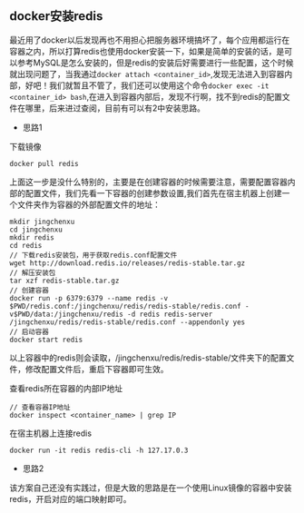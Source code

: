 ## docker安装redis

最近用了docker以后发现再也不用担心把服务器环境搞坏了，每个应用都运行在容器之内，所以打算redis也使用docker安装一下，如果是简单的安装的话，是可以参考MySQL是怎么安装的，但是redis的安装后好需要进行一些配置，这个时候就出现问题了，当我通过```` docker attach <container_id> ````,发现无法进入到容器内部，好吧！我们就暂且不管了，我们还可以使用这个命令```` docker exec -it <container_id> bash ````,在进入到容器内部后，发现不行啊，找不到redis的配置文件在哪里，后来进过查阅，目前有可以有2中安装思路。

- 思路1

下载镜像

````shell
docker pull redis
````

上面这一步是没什么特别的，主要是在创建容器的时候需要注意，需要配置容器内部的配置文件，我们先看一下容器的创建参数设置,我们首先在宿主机器上创建一个文件夹作为容器的外部配置文件的地址：

````shell
mkdir jingchenxu
cd jingchenxu
mkdir redis
cd redis
// 下载redis安装包，用于获取redis.conf配置文件
wget http://download.redis.io/releases/redis-stable.tar.gz
// 解压安装包
tar xzf redis-stable.tar.gz
// 创建容器
docker run -p 6379:6379 --name redis -v $PWD/redis.conf:/jingchenxu/redis/redis-stable/redis.conf -v$PWD/data:/jingchenxu/redis -d redis redis-server /jingchenxu/redis/redis-stable/redis.conf --appendonly yes
// 启动容器
docker start redis
````

以上容器中的redis则会读取，/jingchenxu/redis/redis-stable/文件夹下的配置文件，修改配置文件后，重启下容器即可生效。

查看redis所在容器的内部IP地址

````shell
// 查看容器IP地址
docker inspect <container_name> | grep IP
````

在宿主机器上连接redis

````shell
docker run -it redis redis-cli -h 127.17.0.3
````

- 思路2

该方案自己还没有实践过，但是大致的思路是在一个使用Linux镜像的容器中安装redis，开启对应的端口映射即可。